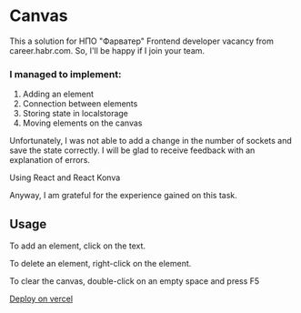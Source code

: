# Canvas

This a solution for НПО "Фарватер" Frontend developer vacancy from career.habr.com. So, I'll be happy if I join your team.

### I managed to implement:

1. Adding an element
2. Connection between elements
3. Storing state in localstorage
4. Moving elements on the canvas

Unfortunately, I was not able to add a change in the number of sockets and save the state correctly. I will be glad to receive feedback with an explanation of errors.

Using React and React Konva

Anyway, I am grateful for the experience gained on this task.

## Usage

To add an element, click on the text.

To delete an element, right-click on the element.

To clear the canvas, double-click on an empty space and press F5

[Deploy on vercel](https://canvas-5rbk3m94f-wenn911.vercel.app/)